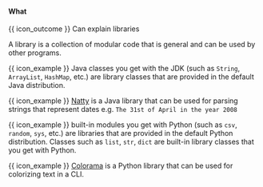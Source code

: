 <div id="title">

#### What

</div>

<span id="prereqs"></span>

<span id="outcomes">{{ icon_outcome }} Can explain libraries</span>

<div id="body">

A library is a collection of modular code that is general and can be used by other programs.

<tip-box>

<div class="alt-java">

{{ icon_example }} Java classes you get with the JDK (such as `String`, `ArrayList`, `HashMap`, etc.) are library classes that are provided in the default Java distribution.

{{ icon_example }} [Natty](https://github.com/joestelmach/natty) is a Java library that can be used for parsing strings that represent dates e.g. `The 31st of April in the year 2008`
</div>
<div class="alt-python">

{{ icon_example }} built-in modules you get with Python (such as `csv`, `random`, `sys`, etc.) are libraries that are provided in the default Python distribution. Classes such as `list`, `str`, `dict` are built-in library classes that you get with Python.

{{ icon_example }} [Colorama](https://pypi.python.org/pypi/colorama) is a Python library that can be used for colorizing text in a CLI.

</div>


</tip-box>

</div>

<div id="extras">
</div>